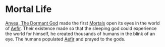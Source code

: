 # Mortal Life

[Anvea, The Dormant God](../../Gods/Wondrous%20Gods/Anvea,%20The%20Dormant%20God.md) made the first [Mortals](../../Concepts/Mortals.md)  open its eyes in the world of [Aefir](../../Realms/Aefir.md). Their existence made so that the sleeping god could experience the world for himself, he created thousands of humans in the blink of an eye.
The humans populated [Aefir](../../Realms/Aefir.md) and prayed to the gods.